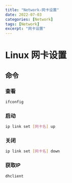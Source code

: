 ```yaml
---
title: "Network-网卡设置"
date: 2022-07-03
categories: [Network]
tags: [Network]
excerpt: "网卡设置"
---
```


# Linux 网卡设置

## 命令

### 查看

```sh
ifconfig
```

### 启动

```sh
ip link set [网卡名] up
```

### 关闭

```sh
ip link set [网卡名] down
```

### 获取IP

```sh
dhclient
```

